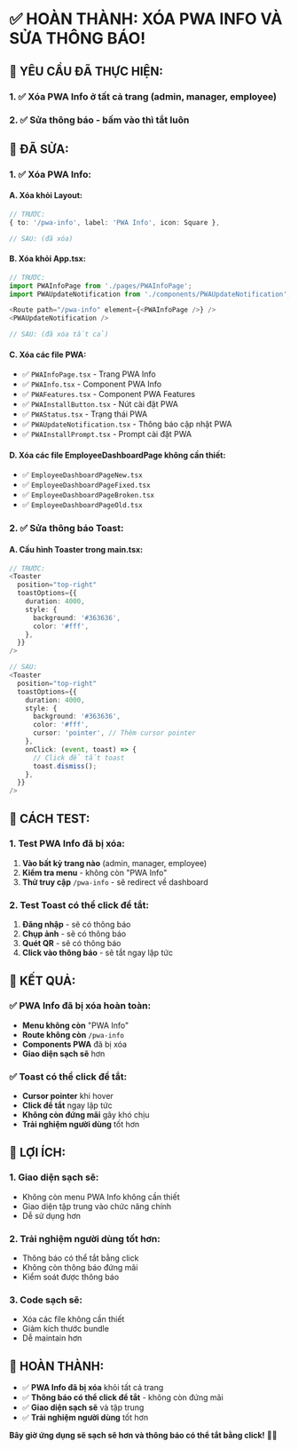 # ✅ HOÀN THÀNH: XÓA PWA INFO VÀ SỬA THÔNG BÁO!

## 🎯 **YÊU CẦU ĐÃ THỰC HIỆN:**

### **1. ✅ Xóa PWA Info ở tất cả trang (admin, manager, employee)**
### **2. ✅ Sửa thông báo - bấm vào thì tắt luôn**

## 🔧 **ĐÃ SỬA:**

### **1. ✅ Xóa PWA Info:**

#### **A. Xóa khỏi Layout:**
```typescript
// TRƯỚC:
{ to: '/pwa-info', label: 'PWA Info', icon: Square },

// SAU: (đã xóa)
```

#### **B. Xóa khỏi App.tsx:**
```typescript
// TRƯỚC:
import PWAInfoPage from './pages/PWAInfoPage';
import PWAUpdateNotification from './components/PWAUpdateNotification';

<Route path="/pwa-info" element={<PWAInfoPage />} />
<PWAUpdateNotification />

// SAU: (đã xóa tất cả)
```

#### **C. Xóa các file PWA:**
- ✅ `PWAInfoPage.tsx` - Trang PWA Info
- ✅ `PWAInfo.tsx` - Component PWA Info
- ✅ `PWAFeatures.tsx` - Component PWA Features
- ✅ `PWAInstallButton.tsx` - Nút cài đặt PWA
- ✅ `PWAStatus.tsx` - Trạng thái PWA
- ✅ `PWAUpdateNotification.tsx` - Thông báo cập nhật PWA
- ✅ `PWAInstallPrompt.tsx` - Prompt cài đặt PWA

#### **D. Xóa các file EmployeeDashboardPage không cần thiết:**
- ✅ `EmployeeDashboardPageNew.tsx`
- ✅ `EmployeeDashboardPageFixed.tsx`
- ✅ `EmployeeDashboardPageBroken.tsx`
- ✅ `EmployeeDashboardPageOld.tsx`

### **2. ✅ Sửa thông báo Toast:**

#### **A. Cấu hình Toaster trong main.tsx:**
```typescript
// TRƯỚC:
<Toaster 
  position="top-right"
  toastOptions={{
    duration: 4000,
    style: {
      background: '#363636',
      color: '#fff',
    },
  }}
/>

// SAU:
<Toaster 
  position="top-right"
  toastOptions={{
    duration: 4000,
    style: {
      background: '#363636',
      color: '#fff',
      cursor: 'pointer', // Thêm cursor pointer
    },
    onClick: (event, toast) => {
      // Click để tắt toast
      toast.dismiss();
    },
  }}
/>
```

## 🧪 **CÁCH TEST:**

### **1. Test PWA Info đã bị xóa:**
1. **Vào bất kỳ trang nào** (admin, manager, employee)
2. **Kiểm tra menu** - không còn "PWA Info"
3. **Thử truy cập** `/pwa-info` - sẽ redirect về dashboard

### **2. Test Toast có thể click để tắt:**
1. **Đăng nhập** - sẽ có thông báo
2. **Chụp ảnh** - sẽ có thông báo
3. **Quét QR** - sẽ có thông báo
4. **Click vào thông báo** - sẽ tắt ngay lập tức

## 🎯 **KẾT QUẢ:**

### **✅ PWA Info đã bị xóa hoàn toàn:**
- **Menu không còn** "PWA Info"
- **Route không còn** `/pwa-info`
- **Components PWA** đã bị xóa
- **Giao diện sạch sẽ** hơn

### **✅ Toast có thể click để tắt:**
- **Cursor pointer** khi hover
- **Click để tắt** ngay lập tức
- **Không còn đứng mãi** gây khó chịu
- **Trải nghiệm người dùng** tốt hơn

## 🚀 **LỢI ÍCH:**

### **1. Giao diện sạch sẽ:**
- Không còn menu PWA Info không cần thiết
- Giao diện tập trung vào chức năng chính
- Dễ sử dụng hơn

### **2. Trải nghiệm người dùng tốt hơn:**
- Thông báo có thể tắt bằng click
- Không còn thông báo đứng mãi
- Kiểm soát được thông báo

### **3. Code sạch sẽ:**
- Xóa các file không cần thiết
- Giảm kích thước bundle
- Dễ maintain hơn

## 🎉 **HOÀN THÀNH:**

- ✅ **PWA Info đã bị xóa** khỏi tất cả trang
- ✅ **Thông báo có thể click để tắt** - không còn đứng mãi
- ✅ **Giao diện sạch sẽ** và tập trung
- ✅ **Trải nghiệm người dùng** tốt hơn

**Bây giờ ứng dụng sẽ sạch sẽ hơn và thông báo có thể tắt bằng click!** 🚀✅
